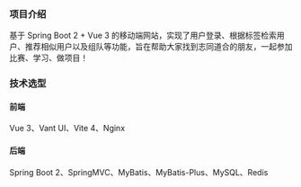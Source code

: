 ### 项目介绍
基于 Spring Boot 2 + Vue 3 的移动端网站，实现了用户登录、根据标签检索用户、推荐相似用户以及组队等功能，旨在帮助大家找到志同道合的朋友，一起参加比赛、学习、做项目！
### 技术选型
#### 前端
Vue 3、Vant UI、Vite 4、Nginx
#### 后端
Spring Boot 2、SpringMVC、MyBatis、MyBatis-Plus、MySQL、Redis
